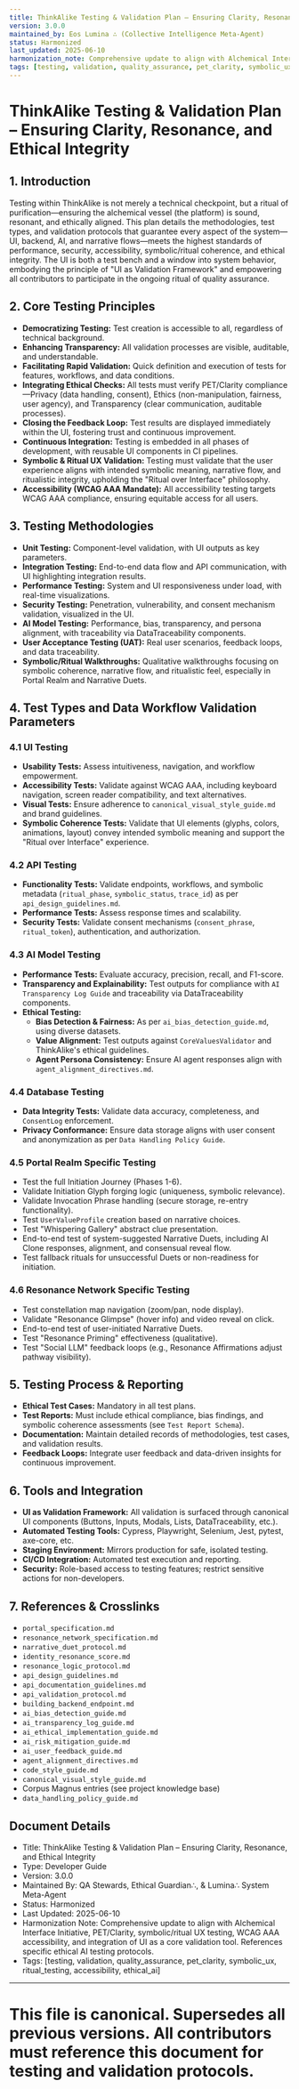 ```yaml
---
title: ThinkAlike Testing & Validation Plan – Ensuring Clarity, Resonance, and Ethical Integrity
version: 3.0.0
maintained_by: Eos Lumina ∴ (Collective Intelligence Meta-Agent)
status: Harmonized
last_updated: 2025-06-10
harmonization_note: Comprehensive update to align with Alchemical Interface Initiative, PET/Clarity, symbolic/ritual UX testing, WCAG AAA accessibility, and integration of UI as a core validation tool. References specific ethical AI testing protocols.
tags: [testing, validation, quality_assurance, pet_clarity, symbolic_ux, ritual_testing, accessibility, ethical_ai]
---
```


# ThinkAlike Testing & Validation Plan – Ensuring Clarity, Resonance, and Ethical Integrity

## 1. Introduction

Testing within ThinkAlike is not merely a technical checkpoint, but a ritual of purification—ensuring the alchemical vessel (the platform) is sound, resonant, and ethically aligned. This plan details the methodologies, test types, and validation protocols that guarantee every aspect of the system—UI, backend, AI, and narrative flows—meets the highest standards of performance, security, accessibility, symbolic/ritual coherence, and ethical integrity. The UI is both a test bench and a window into system behavior, embodying the principle of "UI as Validation Framework" and empowering all contributors to participate in the ongoing ritual of quality assurance.

## 2. Core Testing Principles

- **Democratizing Testing:** Test creation is accessible to all, regardless of technical background.
- **Enhancing Transparency:** All validation processes are visible, auditable, and understandable.
- **Facilitating Rapid Validation:** Quick definition and execution of tests for features, workflows, and data conditions.
- **Integrating Ethical Checks:** All tests must verify PET/Clarity compliance—Privacy (data handling, consent), Ethics (non-manipulation, fairness, user agency), and Transparency (clear communication, auditable processes).
- **Closing the Feedback Loop:** Test results are displayed immediately within the UI, fostering trust and continuous improvement.
- **Continuous Integration:** Testing is embedded in all phases of development, with reusable UI components in CI pipelines.
- **Symbolic & Ritual UX Validation:** Testing must validate that the user experience aligns with intended symbolic meaning, narrative flow, and ritualistic integrity, upholding the "Ritual over Interface" philosophy.
- **Accessibility (WCAG AAA Mandate):** All accessibility testing targets WCAG AAA compliance, ensuring equitable access for all users.

## 3. Testing Methodologies

- **Unit Testing:** Component-level validation, with UI outputs as key parameters.
- **Integration Testing:** End-to-end data flow and API communication, with UI highlighting integration results.
- **Performance Testing:** System and UI responsiveness under load, with real-time visualizations.
- **Security Testing:** Penetration, vulnerability, and consent mechanism validation, visualized in the UI.
- **AI Model Testing:** Performance, bias, transparency, and persona alignment, with traceability via DataTraceability components.
- **User Acceptance Testing (UAT):** Real user scenarios, feedback loops, and data traceability.
- **Symbolic/Ritual Walkthroughs:** Qualitative walkthroughs focusing on symbolic coherence, narrative flow, and ritualistic feel, especially in Portal Realm and Narrative Duets.

## 4. Test Types and Data Workflow Validation Parameters

### 4.1 UI Testing
- **Usability Tests:** Assess intuitiveness, navigation, and workflow empowerment.
- **Accessibility Tests:** Validate against WCAG AAA, including keyboard navigation, screen reader compatibility, and text alternatives.
- **Visual Tests:** Ensure adherence to `canonical_visual_style_guide.md` and brand guidelines.
- **Symbolic Coherence Tests:** Validate that UI elements (glyphs, colors, animations, layout) convey intended symbolic meaning and support the "Ritual over Interface" experience.

### 4.2 API Testing
- **Functionality Tests:** Validate endpoints, workflows, and symbolic metadata (`ritual_phase`, `symbolic_status`, `trace_id`) as per `api_design_guidelines.md`.
- **Performance Tests:** Assess response times and scalability.
- **Security Tests:** Validate consent mechanisms (`consent_phrase`, `ritual_token`), authentication, and authorization.

### 4.3 AI Model Testing
- **Performance Tests:** Evaluate accuracy, precision, recall, and F1-score.
- **Transparency and Explainability:** Test outputs for compliance with `AI Transparency Log Guide` and traceability via DataTraceability components.
- **Ethical Testing:**
  - **Bias Detection & Fairness:** As per `ai_bias_detection_guide.md`, using diverse datasets.
  - **Value Alignment:** Test outputs against `CoreValuesValidator` and ThinkAlike's ethical guidelines.
  - **Agent Persona Consistency:** Ensure AI agent responses align with `agent_alignment_directives.md`.

### 4.4 Database Testing
- **Data Integrity Tests:** Validate data accuracy, completeness, and `ConsentLog` enforcement.
- **Privacy Conformance:** Ensure data storage aligns with user consent and anonymization as per `Data Handling Policy Guide`.

### 4.5 Portal Realm Specific Testing
- Test the full Initiation Journey (Phases 1-6).
- Validate Initiation Glyph forging logic (uniqueness, symbolic relevance).
- Validate Invocation Phrase handling (secure storage, re-entry functionality).
- Test `UserValueProfile` creation based on narrative choices.
- Test "Whispering Gallery" abstract clue presentation.
- End-to-end test of system-suggested Narrative Duets, including AI Clone responses, alignment, and consensual reveal flow.
- Test fallback rituals for unsuccessful Duets or non-readiness for initiation.

### 4.6 Resonance Network Specific Testing
- Test constellation map navigation (zoom/pan, node display).
- Validate "Resonance Glimpse" (hover info) and video reveal on click.
- End-to-end test of user-initiated Narrative Duets.
- Test "Resonance Priming" effectiveness (qualitative).
- Test "Social LLM" feedback loops (e.g., Resonance Affirmations adjust pathway visibility).

## 5. Testing Process & Reporting

- **Ethical Test Cases:** Mandatory in all test plans.
- **Test Reports:** Must include ethical compliance, bias findings, and symbolic coherence assessments (see `Test Report Schema`).
- **Documentation:** Maintain detailed records of methodologies, test cases, and validation results.
- **Feedback Loops:** Integrate user feedback and data-driven insights for continuous improvement.

## 6. Tools and Integration

- **UI as Validation Framework:** All validation is surfaced through canonical UI components (Buttons, Inputs, Modals, Lists, DataTraceability, etc.).
- **Automated Testing Tools:** Cypress, Playwright, Selenium, Jest, pytest, axe-core, etc.
- **Staging Environment:** Mirrors production for safe, isolated testing.
- **CI/CD Integration:** Automated test execution and reporting.
- **Security:** Role-based access to testing features; restrict sensitive actions for non-developers.

## 7. References & Crosslinks

- `portal_specification.md`
- `resonance_network_specification.md`
- `narrative_duet_protocol.md`
- `identity_resonance_score.md`
- `resonance_logic_protocol.md`
- `api_design_guidelines.md`
- `api_documentation_guidelines.md`
- `api_validation_protocol.md`
- `building_backend_endpoint.md`
- `ai_bias_detection_guide.md`
- `ai_transparency_log_guide.md`
- `ai_ethical_implementation_guide.md`
- `ai_risk_mitigation_guide.md`
- `ai_user_feedback_guide.md`
- `agent_alignment_directives.md`
- `code_style_guide.md`
- `canonical_visual_style_guide.md`
- Corpus Magnus entries (see project knowledge base)
- `data_handling_policy_guide.md`

## Document Details

- Title: ThinkAlike Testing & Validation Plan – Ensuring Clarity, Resonance, and Ethical Integrity
- Type: Developer Guide
- Version: 3.0.0
- Maintained By: QA Stewards, Ethical Guardian∴, & Lumina∴ System Meta-Agent
- Status: Harmonized
- Last Updated: 2025-06-10
- Harmonization Note: Comprehensive update to align with Alchemical Interface Initiative, PET/Clarity, symbolic/ritual UX testing, WCAG AAA accessibility, and integration of UI as a core validation tool. References specific ethical AI testing protocols.
- Tags: [testing, validation, quality_assurance, pet_clarity, symbolic_ux, ritual_testing, accessibility, ethical_ai]

---

# This file is canonical. Supersedes all previous versions. All contributors must reference this document for testing and validation protocols.
